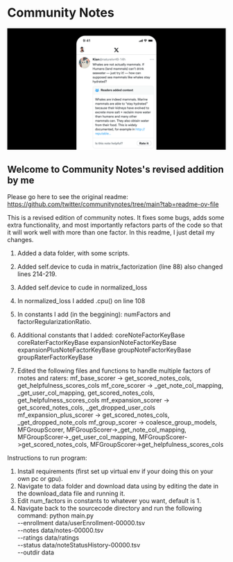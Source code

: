 # Community Notes

![](/documentation/images/help-rate-this-note-expanded.png)

## Welcome to Community Notes's revised addition by me

Please go here to see the original readme: https://github.com/twitter/communitynotes/tree/main?tab=readme-ov-file

This is a revised edition of community notes. It fixes some bugs, adds some extra functionality, and most importantly refactors parts of the code so that it will work well with more than one factor. In this readme, I just detail my changes.

1. Added a data folder, with some scripts.
2. Added self.device to cuda in matrix_factorization (line 88) also changed lines 214-219.
3. Added self.device to cude in normalized_loss
4. In normalized_loss I added .cpu() on line 108
5. In constants I add (in the beggining): numFactors and factorRegularizationRatio.
6. Additional constants that I added:
   coreNoteFactorKeyBase
   coreRaterFactorKeyBase
   expansionNoteFactorKeyBase
   expansionPlusNoteFactorKeyBase
   groupNoteFactorKeyBase
   groupRaterFactorKeyBase

7. Edited the following files and functions to handle multiple factors of rnotes and raters:
   mf_base_scorer -> get_scored_notes_cols, get_helpfulness_scores_cols
   mf_core_scorer -> \_get_note_col_mapping, \_get_user_col_mapping, get_scored_notes_cols, get_helpfulness_scores_cols
   mf_expansion_scorer -> get_scored_notes_cols, \_get_dropped_user_cols
   mf_expansion_plus_scorer -> get_scored_notes_cols, \_get_dropped_note_cols
   mf_group_scorer -> coalesce_group_models, MFGroupScorer, MFGroupScorer->\_get_note_col_mapping, MFGroupScorer->\_get_user_col_mapping, MFGroupScorer->get_scored_notes_cols, MFGroupScorer->get_helpfulness_scores_cols

Instructions to run program:

1. Install requirements (first set up virtual env if your doing this on your own pc or gpu).
2. Navigate to data folder and download data using by editing the date in the download_data file and running it.
3. Edit num_factors in constants to whatever you want, default is 1.
4. Navigate back to the sourcecode directory and run the following command:
   python main.py \
    --enrollment data/userEnrollment-00000.tsv \
    --notes data/notes-00000.tsv \
    --ratings data/ratings \
    --status data/noteStatusHistory-00000.tsv \
    --outdir data
